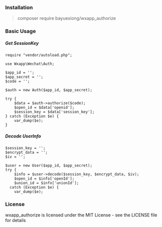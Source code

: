 ### Installation

> composer require bayuexiong/wxapp_authorize

### Basic Usage

##### Get SessionKey

```
require "vendor/autoload.php";

use Wxapp\Wechat\Auth;

$app_id = '';
$app_secret = '';
$code = '';

$auth = new Auth($app_id, $app_secret);

try {
    $data = $auth->authorize($code);
    $open_id = $data['openid'];
    $session_key = $data['session_key'];
} catch (Exception $e) {
    var_dump($e);
}
```

##### Decode UserInfo

```
$session_key = '';
$encrypt_data = '';
$iv = '';

$user = new User($app_id, $app_secret);
try {
    $info = $user->decode($session_key, $encrypt_data, $iv);
    $open_id = $info['openId'];
    $union_id = $info['unionId'];
  catch (Exception $e) {
    var_dump($e);

```


### License
wxapp_authorize is licensed under the MIT License - see the LICENSE file for details

